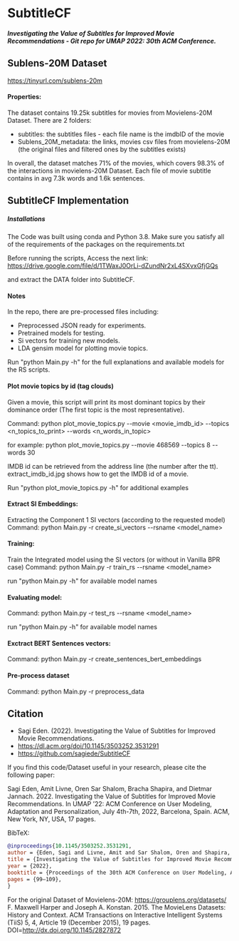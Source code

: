 # SubtitleCF
##### Investigating the Value of Subtitles for Improved Movie Recommendations - Git repo for UMAP 2022: 30th ACM Conference.
 

## Sublens-20M Dataset
https://tinyurl.com/sublens-20m

#### Properties:
The dataset contains 19.25k subtitles for movies from Movielens-20M Dataset.
There are 2 folders:
- subtitles: the subtitles files - each file name is the imdbID of the movie
- Sublens_20M_metadata: the links, movies csv files from movielens-20M (the original files and filtered ones by the subtitles exists)

In overall, the dataset matches 71% of the movies, which covers 98.3% of the interactions in movielens-20M Dataset.
Each file of movie subtitle contains in avg 7.3k words and 1.6k sentences. 

## SubtitleCF Implementation

##### Installations
The Code was built using conda and Python 3.8.
Make sure you satisfy all of the requirements of the packages on the requirements.txt

Before running the scripts, Access the next link:
https://drive.google.com/file/d/1TWaxJ0OrLi-dZundNr2xL4SXvxGfjGQs
 
 and extract the DATA folder into SubtitleCF.

#### Notes
In the repo, there are pre-processed files including:

- Preprocessed JSON ready for experiments.
- Pretrained models for testing.
- Si vectors for training new models.
- LDA gensim model for plotting movie topics.

Run "python Main.py -h" for the full explanations and available models for the RS scripts.


#### Plot movie topics by id (tag clouds)
Given a movie, this script will print its most dominant topics by their dominance order (The first topic is the most representative).

Command: python plot_movie_topics.py --movie <movie_imdb_id> --topics <n_topics_to_print> --words <n_words_in_topic>

for example: python plot_movie_topics.py --movie 468569 --topics 8 --words 30 

IMDB id can be retrieved from the address line (the number after the tt). 
extract_imdb_id.jpg shows how to get the IMDB id of a movie.

Run "python plot_movie_topics.py -h" for additional examples 

#### Extract SI Embeddings:
Extracting the Component 1 SI vectors (according to the requested model)
Command:  python Main.py -r create_si_vectors --rsname <model_name> 

#### Training:
Train the Integrated model using the SI vectors (or without in Vanilla BPR case)
Command:  python Main.py -r train_rs --rsname <model_name> 

run "python Main.py -h" for available model names

#### Evaluating model:
Command:  python Main.py -r test_rs --rsname <model_name>

run "python Main.py -h" for available model names

#### Exctract BERT Sentences vectors:
Command:  python Main.py -r create_sentences_bert_embeddings

#### Pre-process dataset
Command:  python Main.py -r preprocess_data


## Citation

- Sagi Eden. (2022). Investigating the Value of Subtitles for Improved Movie Recommendations.
- https://dl.acm.org/doi/10.1145/3503252.3531291
- https://github.com/sagiede/SubtitleCF

If you find this code/Dataset useful in your research, please cite the following paper:

Sagi Eden, Amit Livne, Oren Sar Shalom, Bracha Shapira, and Dietmar Jannach. 2022. Investigating the Value of Subtitles for Improved
Movie Recommendations. In UMAP ’22: ACM Conference on User Modeling, Adaptation and Personalization, July 4th-7th, 2022, Barcelona,
Spain. ACM, New York, NY, USA, 17 pages.

BibTeX:
```bibtex
@inproceedings{10.1145/3503252.3531291,
author = {Eden, Sagi and Livne, Amit and Sar Shalom, Oren and Shapira, Bracha and Jannach, Dietmar},
title = {Investigating the Value of Subtitles for Improved Movie Recommendations},
year = {2022},
booktitle = {Proceedings of the 30th ACM Conference on User Modeling, Adaptation and Personalization},
pages = {99–109},
}
```

For the original Dataset of Movielens-20M:
https://grouplens.org/datasets/
F. Maxwell Harper and Joseph A. Konstan. 2015. The MovieLens Datasets: History and Context. ACM Transactions on Interactive Intelligent Systems (TiiS) 5, 4, Article 19 (December 2015), 19 pages. DOI=http://dx.doi.org/10.1145/2827872


